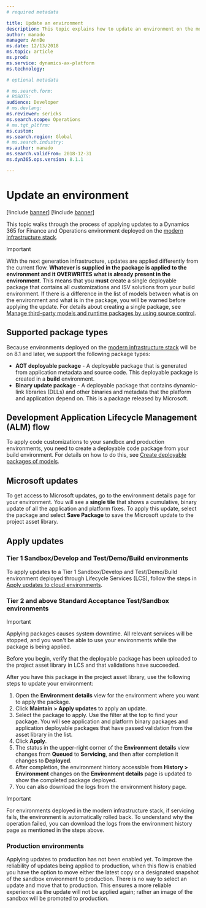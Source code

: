 ```yaml
---
# required metadata

title: Update an environment
description: This topic explains how to update an environment on the modern infrastructure stack.
author: manado
manager: AnnBe
ms.date: 12/13/2018
ms.topic: article
ms.prod: 
ms.service: dynamics-ax-platform
ms.technology: 

# optional metadata

# ms.search.form: 
# ROBOTS: 
audience: Developer
# ms.devlang: 
ms.reviewer: sericks
ms.search.scope: Operations
# ms.tgt_pltfrm: 
ms.custom: 
ms.search.region: Global
# ms.search.industry: 
ms.author: manado
ms.search.validFrom: 2018-12-31
ms.dyn365.ops.version: 8.1.1

---
```


# Update an environment

[!include [banner](../includes/banner.md)]
[!include [banner](../includes/limited-availability.md)]

This topic walks through the process of applying updates to a Dynamics 365 for Finance and Operations environment deployed on the [modern infrastructure stack](infrastructure-stack.md).

> [!IMPORTANT]
> With the next generation infrastructure, updates are applied differently from the current flow. **Whatever is supplied in the package is applied to the environment and it OVERWRITES what is already present in the environment**. This means that you **must** create a single deployable package that contains all customizations and ISV solutions from your build environment. If there is a difference in the list of models between what is on the environment and what is in the package, you will be warned before applying the update. For details about creating a single package, see [Manage third-party models and runtime packages by using source control](../dev-tools/manage-runtime-packages.md).

## Supported package types
Because environments deployed on the [modern infrastructure stack](infrastructure-stack.md) will be on 8.1 and later, we support the following package types:

- **AOT deployable package** - A deployable package that is generated from application metadata and source code. This deployable package is created in a **build** environment.
- **Binary update package** - A deployable package that contains dynamic-link libraries (DLLs) and other binaries and metadata that the platform and application depend on. This is a package released by Microsoft.

## Development Application Lifecycle Management (ALM) flow
To apply code customizations to your sandbox and production environments, you need to create a deployable code package from your build environment. For details on how to do this, see [Create deployable packages of models](create-apply-deployable-package.md).

## Microsoft updates
To get access to Microsoft updates, go to the environment details page for your environment. You will see a **single tile** that shows a cumulative, binary update of all the application and platform fixes. To apply this update, select the package and select **Save Package** to save the Microsoft update to the project asset library.

## Apply updates

### Tier 1 Sandbox/Develop and Test/Demo/Build environments

To apply updates to a Tier 1 Sandbox/Develop and Test/Demo/Build environment deployed through Lifecycle Services (LCS), follow the steps in  [Apply updates to cloud environments](apply-deployable-package-system.md).

### Tier 2 and above Standard Acceptance Test/Sandbox environments

> [!IMPORTANT]
> Applying packages causes system downtime. All relevant services will be stopped, and you won't be able to use your environments while the package is being applied.

Before you begin, verify that the deployable package has been uploaded to the project asset library in LCS and that validations have succeeded.

After you have this package in the project asset library, use the following steps to update your environment:

1. Open the **Environment details** view for the environment where you want to apply the package.
2. Click **Maintain > Apply updates** to apply an update.
3. Select the package to apply. Use the filter at the top to find your package. You will see application and platform binary packages and application deployable packages that have passed validation from the asset library in the list.
4. Click **Apply**.
5. The status in the upper-right corner of the **Environment details** view changes from **Queued** to **Servicing**, and then after completion it changes to **Deployed**.
6. After completion, the environment history accessible from **History > Environment** changes on the **Environment details** page is updated to show the completed package deployed.
7. You can also download the logs from the environment history page.

> [!IMPORTANT]
> For environments deployed in the modern infrastructure stack, if servicing fails, the environment is automatically rolled back. To understand why the operation failed, you can download the logs from the environment history page as mentioned in the steps above.

### Production environments
Applying updates to production has not been enabled yet. To improve the reliability of updates being applied to production, when this flow is enabled you have the option to move either the latest copy or a designated snapshot of the sandbox environment to production. There is no way to select an update and move that to production. This ensures a more reliable experience as the update will not be applied again; rather an image of the sandbox will be promoted to production.
